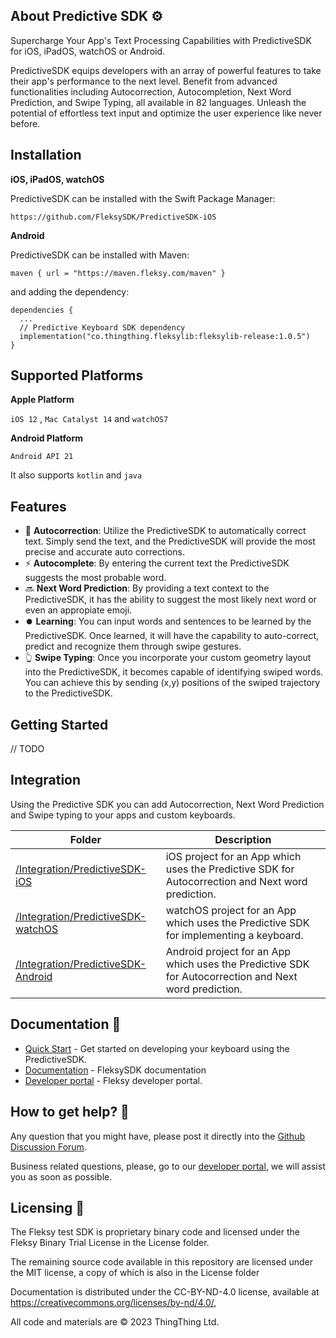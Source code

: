 
## About Predictive SDK ⚙️

Supercharge Your App's Text Processing Capabilities with PredictiveSDK for iOS, iPadOS, watchOS or Android. 

PredictiveSDK equips developers with an array of powerful features to take their app's performance to the next level. Benefit from advanced functionalities including Autocorrection, Autocompletion, Next Word Prediction, and Swipe Typing, all available in 82 languages. Unleash the potential of effortless text input and optimize the user experience like never before.


## Installation

**iOS, iPadOS, watchOS**

PredictiveSDK can be installed with the Swift Package Manager:

`https://github.com/FleksySDK/PredictiveSDK-iOS`


**Android**

PredictiveSDK can be installed with Maven: 

` maven { url = "https://maven.fleksy.com/maven" } `

and adding the dependency:

``` 
dependencies {
  ...       
  // Predictive Keyboard SDK dependency
  implementation("co.thingthing.fleksylib:fleksylib-release:1.0.5")
}
```


## Supported Platforms

**Apple Platform**

`iOS 12` , `Mac Catalyst 14` and `watchOS7`

**Android Platform**

`Android API 21`

It also supports `kotlin` and `java`


## Features

* 🔄 **Autocorrection**: Utilize the PredictiveSDK to automatically correct text. Simply send the text, and the PredictiveSDK will provide the most precise and accurate auto corrections.
* ⚡ **Autocomplete**: By entering the current text the PredictiveSDK suggests the most probable word.
* 🔜 **Next Word Prediction**: By providing a text context to the PredictiveSDK, it has the ability to suggest the most likely next word or even an appropiate emoji.
* ⏺️ **Learning**: You can input words and sentences to be learned by the PredictiveSDK. Once learned, it will have the capability to auto-correct, predict and recognize them through swipe gestures. 
* 👆 **Swipe Typing**: Once you incorporate your custom geometry layout into the PredictiveSDK, it becomes capable of identifying swiped words. You can achieve this by sending (x,y) positions of the swiped trajectory to the PredictiveSDK.

##  Getting Started

// TODO

##  Integration

Using the Predictive SDK you can add Autocorrection, Next Word Prediction and Swipe typing to your apps and custom keyboards.

| Folder | Description |
| --- | --- |
| [/Integration/PredictiveSDK-iOS](/Integration/PredictiveSDK-iOS) | iOS project for an App which uses the Predictive SDK for Autocorrection and Next word prediction. |
| [/Integration/PredictiveSDK-watchOS](/Integration/PredictiveSDK-watchOS) | watchOS project for an App which uses the Predictive SDK for implementing a keyboard. |
| [/Integration/PredictiveSDK-Android](/Integration/PredictiveSDK-Android) | Android project for an App which uses the Predictive SDK for Autocorrection and Next word prediction. |


## Documentation 📗

- [Quick Start](https://docs.fleksy.com/core-sdk/) - Get started on developing your keyboard using the PredictiveSDK.
- [Documentation](https://docs.fleksy.com/) - FleksySDK documentation
- [Developer portal](https://developers.fleksy.com) - Fleksy developer portal.


## How to get help? 🙋

Any question that you might have, please post it directly into the [Github Discussion Forum](https://github.com/FleksySDK/PredictiveSDK/discussions).

Business related questions, please, go to our [developer portal](https://developers.fleksy.com/), we will assist you as soon as possible.


## Licensing 📄

The Fleksy test SDK is proprietary binary code and licensed under the Fleksy Binary Trial License in the License folder.

The remaining source code available in this repository are licensed under the MIT license, a copy of which is also in the License folder
 
Documentation is distributed under the CC-BY-ND-4.0 license, available at https://creativecommons.org/licenses/by-nd/4.0/,
 
All code and materials are © 2023 ThingThing Ltd.


